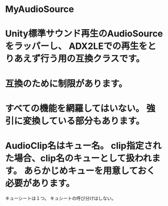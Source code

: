 MyAudioSource
=============
Unity標準サウンド再生のAudioSourceをラッパーし、
ADX2LEでの再生をとりあえず行う用の互換クラスです。
=============
互換のために制限があります。
=============
すべての機能を網羅してはいない。
強引に変換している部分もあります。
=============
AudioClip名はキュー名。
clip指定された場合、clip名のキューとして扱われます。
あらかじめキューを用意しておく必要があります。
=============
キューシートは１つ。
キュシートの呼び分けはしない。
